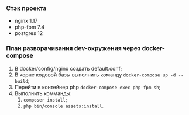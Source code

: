 ### Стэк проекта
* nginx 1.17
* php-fpm 7.4
* postgres 12

### План разворачивания dev-окружения через docker-compose
1. В docker/config/nginx создать default.conf;
2. В корне кодовой базы выполнить команду `docker-compose up -d --build`;
3. Перейти в контейнер php `docker-compose exec php-fpm sh`;
4. Выполнить комманды:
    1. `composer install`;
    2. `php bin/console assets:install`.